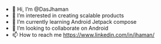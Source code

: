 - 👋 Hi, I’m @DasJhaman
- 👀 I’m interested in creating scalable products
- 🌱 I’m currently learning Android Jetpack compose
- 💞️ I’m looking to collaborate on Android
- 📫 How to reach me https://www.linkedin.com/in/jhaman/

<!---
DasJhaman/DasJhaman is a ✨ special ✨ repository because its `README.md` (this file) appears on your GitHub profile.
You can click the Preview link to take a look at your changes.
--->
